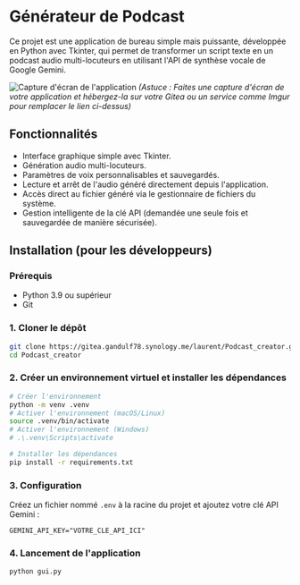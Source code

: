 # Générateur de Podcast

Ce projet est une application de bureau simple mais puissante, développée en Python avec Tkinter, qui permet de transformer un script texte en un podcast audio multi-locuteurs en utilisant l'API de synthèse vocale de Google Gemini.

![Capture d'écran de l'application](URL_DE_VOTRE_CAPTURE_D_ECRAN.png)
*(Astuce : Faites une capture d'écran de votre application et hébergez-la sur votre Gitea ou un service comme Imgur pour remplacer le lien ci-dessus)*

## Fonctionnalités

- Interface graphique simple avec Tkinter.
- Génération audio multi-locuteurs.
- Paramètres de voix personnalisables et sauvegardés.
- Lecture et arrêt de l'audio généré directement depuis l'application.
- Accès direct au fichier généré via le gestionnaire de fichiers du système.
- Gestion intelligente de la clé API (demandée une seule fois et sauvegardée de manière sécurisée).

## Installation (pour les développeurs)

### Prérequis
- Python 3.9 ou supérieur
- Git

### 1. Cloner le dépôt
```sh
git clone https://gitea.gandulf78.synology.me/laurent/Podcast_creator.git
cd Podcast_creator
```

### 2. Créer un environnement virtuel et installer les dépendances

```sh
# Créer l'environnement
python -m venv .venv
# Activer l'environnement (macOS/Linux)
source .venv/bin/activate
# Activer l'environnement (Windows)
# .\.venv\Scripts\activate

# Installer les dépendances
pip install -r requirements.txt
```

### 3. Configuration

Créez un fichier nommé `.env` à la racine du projet et ajoutez votre clé API Gemini :

```
GEMINI_API_KEY="VOTRE_CLE_API_ICI"
```

### 4. Lancement de l'application

```sh
python gui.py
```